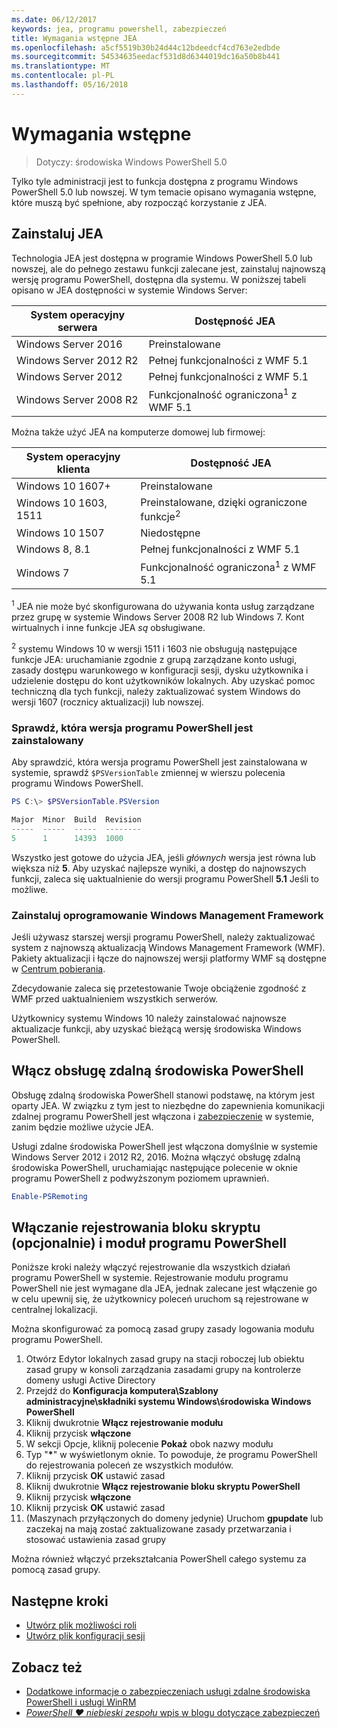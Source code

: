 ```yaml
---
ms.date: 06/12/2017
keywords: jea, programu powershell, zabezpieczeń
title: Wymagania wstępne JEA
ms.openlocfilehash: a5cf5519b30b24d44c12bdeedcf4cd763e2edbde
ms.sourcegitcommit: 54534635eedacf531d8d6344019dc16a50b8b441
ms.translationtype: MT
ms.contentlocale: pl-PL
ms.lasthandoff: 05/16/2018
---
```

# <a name="prerequisites"></a>Wymagania wstępne

> Dotyczy: środowiska Windows PowerShell 5.0

Tylko tyle administracji jest to funkcja dostępna z programu Windows PowerShell 5.0 lub nowszej.
W tym temacie opisano wymagania wstępne, które muszą być spełnione, aby rozpocząć korzystanie z JEA.

## <a name="install-jea"></a>Zainstaluj JEA

Technologia JEA jest dostępna w programie Windows PowerShell 5.0 lub nowszej, ale do pełnego zestawu funkcji zalecane jest, zainstaluj najnowszą wersję programu PowerShell, dostępna dla systemu.
W poniższej tabeli opisano w JEA dostępności w systemie Windows Server:

System operacyjny serwera   | Dostępność JEA
--------------------------|--------------------------------
Windows Server 2016       | Preinstalowane
Windows Server 2012 R2    | Pełnej funkcjonalności z WMF 5.1
Windows Server 2012       | Pełnej funkcjonalności z WMF 5.1
Windows Server 2008 R2    | Funkcjonalność ograniczona<sup>1</sup> z WMF 5.1

Można także użyć JEA na komputerze domowej lub firmowej:

System operacyjny klienta   | Dostępność JEA
--------------------------|-----------------------------------------------------
Windows 10 1607+          | Preinstalowane
Windows 10 1603, 1511     | Preinstalowane, dzięki ograniczone funkcje<sup>2</sup>
Windows 10 1507           | Niedostępne
Windows 8, 8.1            | Pełnej funkcjonalności z WMF 5.1
Windows 7                 | Funkcjonalność ograniczona<sup>1</sup> z WMF 5.1

<sup>1</sup> JEA nie może być skonfigurowana do używania konta usług zarządzane przez grupę w systemie Windows Server 2008 R2 lub Windows 7.
Kont wirtualnych i inne funkcje JEA *są* obsługiwane.

<sup>2</sup> systemu Windows 10 w wersji 1511 i 1603 nie obsługują następujące funkcje JEA: uruchamianie zgodnie z grupą zarządzane konto usługi, zasady dostępu warunkowego w konfiguracji sesji, dysku użytkownika i udzielenie dostępu do kont użytkowników lokalnych.
Aby uzyskać pomoc techniczną dla tych funkcji, należy zaktualizować system Windows do wersji 1607 (rocznicy aktualizacji) lub nowszej.

### <a name="check-which-version-of-powershell-is-installed"></a>Sprawdź, która wersja programu PowerShell jest zainstalowany

Aby sprawdzić, która wersja programu PowerShell jest zainstalowana w systemie, sprawdź `$PSVersionTable` zmiennej w wierszu polecenia programu Windows PowerShell.

```powershell
PS C:\> $PSVersionTable.PSVersion

Major  Minor  Build  Revision
-----  -----  -----  --------
5      1      14393  1000
```

Wszystko jest gotowe do użycia JEA, jeśli *głównych* wersja jest równa lub większa niż **5**.
Aby uzyskać najlepsze wyniki, a dostęp do najnowszych funkcji, zaleca się uaktualnienie do wersji programu PowerShell **5.1** Jeśli to możliwe.

### <a name="install-windows-management-framework"></a>Zainstaluj oprogramowanie Windows Management Framework

Jeśli używasz starszej wersji programu PowerShell, należy zaktualizować system z najnowszą aktualizacją Windows Management Framework (WMF).
Pakiety aktualizacji i łącze do najnowszej wersji platformy WMF są dostępne w [Centrum pobierania](https://aka.ms/WMF5).

Zdecydowanie zaleca się przetestowanie Twoje obciążenie zgodność z WMF przed uaktualnieniem wszystkich serwerów.

Użytkownicy systemu Windows 10 należy zainstalować najnowsze aktualizacje funkcji, aby uzyskać bieżącą wersję środowiska Windows PowerShell.

## <a name="enable-powershell-remoting"></a>Włącz obsługę zdalną środowiska PowerShell

Obsługę zdalną środowiska PowerShell stanowi podstawę, na którym jest oparty JEA.
W związku z tym jest to niezbędne do zapewnienia komunikacji zdalnej programu PowerShell jest włączona i [zabezpieczenie](https://msdn.microsoft.com/powershell/scripting/setup/winrmsecurity) w systemie, zanim będzie możliwe użycie JEA.

Usługi zdalne środowiska PowerShell jest włączona domyślnie w systemie Windows Server 2012 i 2012 R2, 2016.
Można włączyć obsługę zdalną środowiska PowerShell, uruchamiając następujące polecenie w oknie programu PowerShell z podwyższonym poziomem uprawnień.

```powershell
Enable-PSRemoting
```

## <a name="enable-powershell-module-and-script-block-logging-optional"></a>Włączanie rejestrowania bloku skryptu (opcjonalnie) i moduł programu PowerShell

Poniższe kroki należy włączyć rejestrowanie dla wszystkich działań programu PowerShell w systemie.
Rejestrowanie modułu programu PowerShell nie jest wymagane dla JEA, jednak zalecane jest włączenie go w celu upewnij się, że użytkownicy poleceń uruchom są rejestrowane w centralnej lokalizacji.

Można skonfigurować za pomocą zasad grupy zasady logowania modułu programu PowerShell.

1. Otwórz Edytor lokalnych zasad grupy na stacji roboczej lub obiektu zasad grupy w konsoli zarządzania zasadami grupy na kontrolerze domeny usługi Active Directory
2. Przejdź do **Konfiguracja komputera\\Szablony administracyjne\\składniki systemu Windows\\środowiska Windows PowerShell**
3. Kliknij dwukrotnie **Włącz rejestrowanie modułu**
4. Kliknij przycisk **włączone**
5. W sekcji Opcje, kliknij polecenie **Pokaż** obok nazwy modułu
6. Typ "**\***" w wyświetlonym oknie. To powoduje, że programu PowerShell do rejestrowania poleceń ze wszystkich modułów.
7. Kliknij przycisk **OK** ustawić zasad
8. Kliknij dwukrotnie **Włącz rejestrowanie bloku skryptu PowerShell**
9. Kliknij przycisk **włączone**
10. Kliknij przycisk **OK** ustawić zasad
11. (Maszynach przyłączonych do domeny jedynie) Uruchom **gpupdate** lub zaczekaj na mają zostać zaktualizowane zasady przetwarzania i stosować ustawienia zasad grupy

Można również włączyć przekształcania PowerShell całego systemu za pomocą zasad grupy.

## <a name="next-steps"></a>Następne kroki

- [Utwórz plik możliwości roli](role-capabilities.md)
- [Utwórz plik konfiguracji sesji](session-configurations.md)

## <a name="see-also"></a>Zobacz też

- [Dodatkowe informacje o zabezpieczeniach usługi zdalne środowiska PowerShell i usługi WinRM](https://msdn.microsoft.com/powershell/scripting/setup/winrmsecurity)
- [*PowerShell ♥ niebieski zespołu* wpis w blogu dotyczące zabezpieczeń](https://blogs.msdn.microsoft.com/powershell/2015/06/09/powershell-the-blue-team/)